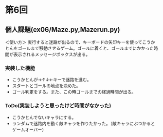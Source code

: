 # 第6回
## 個人課題(ex06/Maze.py,Mazerun.py)

＜使い方＞
実行すると迷路が出るので、キーボードの矢印キーを使ってこうかとんをゴールまで移動させるゲーム。ゴールに着くと、ゴールまでにかかった時間が表示されるメッセージボックスが出る。
### 実装した機能
- こうかとんが→↑↓←キーで迷路を進む。
- スタートとゴールの地点を決めた。
- ゴール判定をする。また、この時ゴールまでの経過時間が出る。
### ToDo(実装しようと思ったけど時間がなかった) 
- こうかとんでないキャラにする。
- ランダムで迷路内を動く敵キャラを作りたかった。（敵キャラにぶつかるとゲームオーバー）